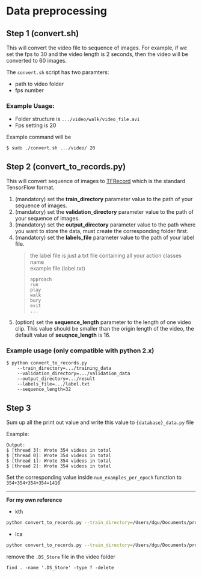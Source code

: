 # Data preprocessing

## Step 1 (convert.sh)

This will convert the video file to sequence of images. For example, if we 
set the fps to 30 and the video length is 2 seconds, then the video will be 
converted to 60 images.

The `convert.sh` script has two paramters:
* path to video folder
* fps number

### **Example Usage**:
* Folder structure is `.../video/walk/video_file.avi` 
* Fps setting is 20

Example command will be 
```
$ sudo ./convert.sh .../video/ 20
```

## Step 2 (convert_to_records.py)

This will convert sequence of images to [TFRecord](https://www.tensorflow.org/versions/r0.11/how_tos/reading_data/index.html#file-formats) 
which is the standard TensorFlow format.

1. (mandatory) set the **train_directory** parameter value to the path of your sequence of images.
2. (mandatory) set the **validation_directory** parameter value to the path of your sequence of images.
3. (mandatory) set the **output_directory** parameter value to the path where you want to store the data, must create the corresponding folder first.
4. (mandatory) set the **labels_file** parameter value to the path of your label file.
    > the label file is just a txt file containing all your action classes name
    > <br> example file (label.txt)
    > ``` 
    > approach
    > run
    > play
    > walk
    > bury
    > exit
    > ...
    > ```
5. (option) set the **sequence_length** parameter to the length of one video clip. This value should be smaller than the origin length of the video, the default value of **seuqnce_length**
is 16.
 
### Example usage (only compatible with python 2.x)

```
$ python convert_to_records.py 
    --train_directory=.../training_data 
    --validation_directory=.../validation_data 
    --output_directory=.../result 
    --labels_file=.../label.txt 
    --sequence_length=32
```

## Step 3
Sum up all the print out value and write this value to `{database}_data.py` file

Example:

```
Output:
$ [thread 3]: Wrote 354 videos in total
$ [thread 0]: Wrote 354 videos in total
$ [thread 1]: Wrote 354 videos in total
$ [thread 2]: Wrote 354 videos in total
```

Set the corresponding value inside `num_examples_per_epoch` function to 
`354+354+354+354=1416`

---
**For my own reference**
- kth
```bash
python convert_to_records.py --train_directory=/Users/dgu/Documents/projects/machine_learning/kth_data/origin_images --output_directory=/Users/dgu/Documents/projects/machine_learning/kth_data/sharded_data --label_file=/Users/dgu/Documents/projects/machine_learning/kth_data/label.txt
```

- lca
```bash
python convert_to_records.py --train_directory=/Users/dgu/Documents/projects/machine_learning/lca_data/origin_images --output_directory=/Users/dgu/Documents/projects/machine_learning/lca_data/sharded_data --label_file=/Users/dgu/Documents/projects/machine_learning/lca_data/label
```

remove the `.DS_Store` file in the video folder
```
find . -name '.DS_Store' -type f -delete
```